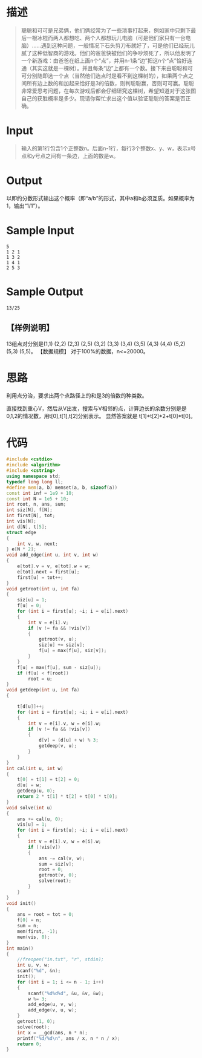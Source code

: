 # 描述

> 聪聪和可可是兄弟俩，他们俩经常为了一些琐事打起来，例如家中只剩下最后一根冰棍而两人都想吃、两个人都想玩儿电脑（可是他们家只有一台电脑）……遇到这种问题，一般情况下石头剪刀布就好了，可是他们已经玩儿腻了这种低智商的游戏。他们的爸爸快被他们的争吵烦死了，所以他发明了一个新游戏：由爸爸在纸上画n个“点”，并用n-1条“边”把这n个“点”恰好连通（其实这就是一棵树）。并且每条“边”上都有一个数。接下来由聪聪和可可分别随即选一个点（当然他们选点时是看不到这棵树的），如果两个点之间所有边上数的和加起来恰好是3的倍数，则判聪聪赢，否则可可赢。聪聪非常爱思考问题，在每次游戏后都会仔细研究这棵树，希望知道对于这张图自己的获胜概率是多少。现请你帮忙求出这个值以验证聪聪的答案是否正确。

# Input

> 输入的第1行包含1个正整数n。后面n-1行，每行3个整数x、y、w，表示x号点和y号点之间有一条边，上面的数是w。

# Output

以即约分数形式输出这个概率（即“a/b”的形式，其中a和b必须互质。如果概率为1，输出“1/1”）。

# Sample Input

```
5
1 2 1
1 3 2
1 4 1
2 5 3
```

# Sample Output

```
13/25
```

## 【样例说明】

13组点对分别是(1,1) (2,2) (2,3) (2,5) (3,2) (3,3) (3,4) (3,5) (4,3) (4,4) (5,2) (5,3) (5,5)。  【数据规模】 对于100%的数据，n<=20000。 

# 思路

利用点分治，要求出两个点路径上的和是3的倍数的种类数。

直接找到重心V，然后从V出发，搜索与V相邻的点，计算边长的余数分别是是0,1,2的情况数，用t[0],t[1],t[2]分别表示。 
显然答案就是 t[1]*t[2]*2+t[0]*t[0]。 

# 代码

```cpp
#include <cstdio>
#include <algorithm>
#include <cstring>
using namespace std;
typedef long long ll;
#define mem(a, b) memset(a, b, sizeof(a))
const int inf = 1e9 + 10;
const int N = 1e5 + 10;
int root, n, ans, sum;
int siz[N], f[N];
int first[N], tot;
int vis[N];
int d[N], t[5];
struct edge
{
    int v, w, next;
} e[N * 2];
void add_edge(int u, int v, int w)
{
    e[tot].v = v, e[tot].w = w;
    e[tot].next = first[u];
    first[u] = tot++;
}
void getroot(int u, int fa)
{
    siz[u] = 1;
    f[u] = 0;
    for (int i = first[u]; ~i; i = e[i].next)
    {
        int v = e[i].v;
        if (v != fa && !vis[v])
        {
            getroot(v, u);
            siz[u] += siz[v];
            f[u] = max(f[u], siz[v]);
        }
    }
    f[u] = max(f[u], sum - siz[u]);
    if (f[u] < f[root])
        root = u;
}
void getdeep(int u, int fa)
{

    t[d[u]]++;
    for (int i = first[u]; ~i; i = e[i].next)
    {
        int v = e[i].v, w = e[i].w;
        if (v != fa && !vis[v])
        {
            d[v] = (d[u] + w) % 3;
            getdeep(v, u);
        }
    }
}
int cal(int u, int w)
{
    t[0] = t[1] = t[2] = 0;
    d[u] = w;
    getdeep(u, 0);
    return 2 * t[1] * t[2] + t[0] * t[0];
}
void solve(int u)
{
    ans += cal(u, 0);
    vis[u] = 1;
    for (int i = first[u]; ~i; i = e[i].next)
    {
        int v = e[i].v, w = e[i].w;
        if (!vis[v])
        {
            ans -= cal(v, w);
            sum = siz[v];
            root = 0;
            getroot(v, 0);
            solve(root);
        }
    }
}
void init()
{
    ans = root = tot = 0;
    f[0] = n;
    sum = n;
    mem(first, -1);
    mem(vis, 0);
}
int main()
{
    //freopen("in.txt", "r", stdin);
    int u, v, w;
    scanf("%d", &n);
    init();
    for (int i = 1; i <= n - 1; i++)
    {
        scanf("%d%d%d", &u, &v, &w);
        w %= 3;
        add_edge(u, v, w);
        add_edge(v, u, w);
    }
    getroot(1, 0);
    solve(root);
    int x = __gcd(ans, n * n);
    printf("%d/%d\n", ans / x, n * n / x);
    return 0;
}
```

